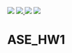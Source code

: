 <p> 
<img src="https://img.shields.io/badge/task-ase23%2Fhw1-blue">
<a href="https://github.com/ihayet/ASE_HW1/actions/workflows/build.yml"> 
  <img src="https://github.com/ihayet/ASE_HW1/actions/workflows/build.yml/badge.svg">
</a> 
<img src="https://img.shields.io/badge/language-python-green"> 
<img src="https://img.shields.io/badge/purpose-learning-orange"> 
<a href="https://doi.org/10.5281/zenodo.7559341">
  <img href="https://zenodo.org/badge/DOI/10.5281/zenodo.7559341.svg"/>
</a>
</p>
 
# ASE_HW1
